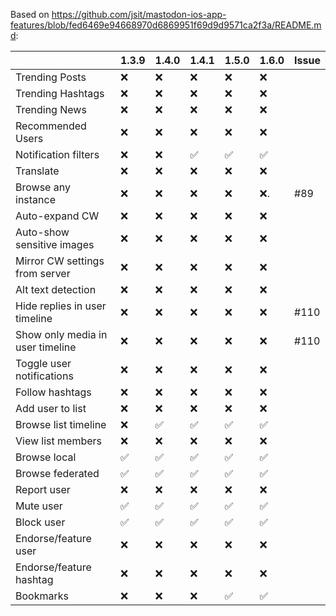 Based on https://github.com/jsit/mastodon-ios-app-features/blob/fed6469e94668970d6869951f69d9d9571ca2f3a/README.md:

|                                  | 1.3.9 | 1.4.0 | 1.4.1 | 1.5.0 | 1.6.0 | Issue
|----------------------------------|-------|-------|-------|-------|-------|-------
| Trending Posts                   | ❌    | ❌    | ❌   | ❌    | ❌    
| Trending Hashtags                | ❌    | ❌    | ❌   | ❌    | ❌    
| Trending News                    | ❌    | ❌    | ❌   | ❌    | ❌    
| Recommended Users                | ❌    | ❌    | ❌   | ❌    | ❌    
| Notification filters             | ❌    | ❌    | ✅   | ✅    | ✅    
| Translate                        | ❌    | ❌    | ❌   | ❌    | ❌    
| Browse any instance              | ❌    | ❌    | ❌   | ❌    | ❌.  | #89    
| Auto-expand CW                   | ❌    | ❌    | ❌   | ❌    | ❌
| Auto-show sensitive images       | ❌    | ❌    | ❌   | ❌    | ❌    
| Mirror CW settings from server   | ❌    | ❌    | ❌   | ❌    | ❌    
| Alt text detection               | ❌    | ❌    | ❌   | ❌    | ❌    
| Hide replies in user timeline    | ❌    | ❌    | ❌   | ❌    | ❌   | #110
| Show only media in user timeline | ❌    | ❌    | ❌   | ❌    | ❌   | #110
| Toggle user notifications        | ❌    | ❌    | ❌   | ❌    | ❌    
| Follow hashtags                  | ❌    | ❌    | ❌   | ❌    | ❌    
| Add user to list                 | ❌    | ❌    | ❌   | ❌    | ❌    
| Browse list timeline             | ❌    | ✅    | ✅   | ✅    | ✅    
| View list members                | ❌    | ❌    | ❌   | ❌    | ❌    
| Browse local                     | ✅    | ✅    | ✅   | ✅    | ✅    
| Browse federated                 | ✅    | ✅    | ✅   | ✅    | ✅    
| Report user                      | ❌    | ❌    | ❌   | ❌    | ❌    
| Mute user                        | ✅    | ✅    | ✅   | ✅    | ✅    
| Block user                       | ✅    | ✅    | ✅   | ✅    | ✅    
| Endorse/feature user             | ❌    | ❌    | ❌   | ❌    | ❌    
| Endorse/feature hashtag          | ❌    | ❌    | ❌   | ❌    | ❌    
| Bookmarks                        | ❌    | ❌    | ❌   | ✅    | ✅    
